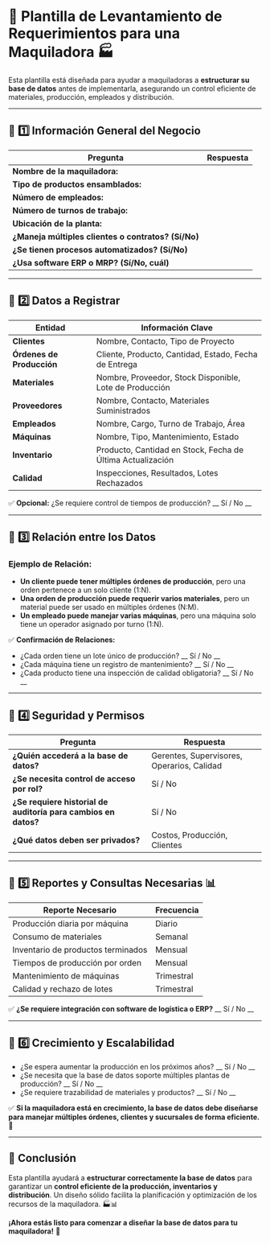 # 📌 Plantilla de Levantamiento de Requerimientos para una Maquiladora 🏭

Esta plantilla está diseñada para ayudar a maquiladoras a **estructurar su base de datos** antes de implementarla, asegurando un control eficiente de materiales, producción, empleados y distribución.

---

## 📌 1️⃣ Información General del Negocio

| Pregunta                          | Respuesta |
|----------------------------------|-----------|
| **Nombre de la maquiladora:**         |           |
| **Tipo de productos ensamblados:** |           |
| **Número de empleados:**         |           |
| **Número de turnos de trabajo:** |           |
| **Ubicación de la planta:**      |           |
| **¿Maneja múltiples clientes o contratos? (Sí/No)** |           |
| **¿Se tienen procesos automatizados? (Sí/No)** |           |
| **¿Usa software ERP o MRP? (Sí/No, cuál)** |           |

---

## 📌 2️⃣ Datos a Registrar

| Entidad           | Información Clave |
|-----------------|-----------------|
| **Clientes** | Nombre, Contacto, Tipo de Proyecto |
| **Órdenes de Producción** | Cliente, Producto, Cantidad, Estado, Fecha de Entrega |
| **Materiales** | Nombre, Proveedor, Stock Disponible, Lote de Producción |
| **Proveedores** | Nombre, Contacto, Materiales Suministrados |
| **Empleados** | Nombre, Cargo, Turno de Trabajo, Área |
| **Máquinas** | Nombre, Tipo, Mantenimiento, Estado |
| **Inventario** | Producto, Cantidad en Stock, Fecha de Última Actualización |
| **Calidad** | Inspecciones, Resultados, Lotes Rechazados |

✅ **Opcional:** ¿Se requiere control de tiempos de producción? __ Sí / No __

---

## 📌 3️⃣ Relación entre los Datos

### **Ejemplo de Relación:**
- **Un cliente puede tener múltiples órdenes de producción**, pero una orden pertenece a un solo cliente (1:N).
- **Una orden de producción puede requerir varios materiales**, pero un material puede ser usado en múltiples órdenes (N:M).
- **Un empleado puede manejar varias máquinas**, pero una máquina solo tiene un operador asignado por turno (1:N).

✅ **Confirmación de Relaciones:**
- ¿Cada orden tiene un lote único de producción? __ Sí / No __
- ¿Cada máquina tiene un registro de mantenimiento? __ Sí / No __
- ¿Cada producto tiene una inspección de calidad obligatoria? __ Sí / No __

---

## 📌 4️⃣ Seguridad y Permisos

| Pregunta                          | Respuesta |
|----------------------------------|-----------|
| **¿Quién accederá a la base de datos?** | Gerentes, Supervisores, Operarios, Calidad |
| **¿Se necesita control de acceso por rol?** | Sí / No |
| **¿Se requiere historial de auditoría para cambios en datos?** | Sí / No |
| **¿Qué datos deben ser privados?** | Costos, Producción, Clientes |

---

## 📌 5️⃣ Reportes y Consultas Necesarias 📊

| Reporte Necesario | Frecuencia |
|------------------|------------|
| Producción diaria por máquina | Diario |
| Consumo de materiales | Semanal |
| Inventario de productos terminados | Mensual |
| Tiempos de producción por orden | Mensual |
| Mantenimiento de máquinas | Trimestral |
| Calidad y rechazo de lotes | Trimestral |

✅ **¿Se requiere integración con software de logística o ERP?** __ Sí / No __

---

## 📌 6️⃣ Crecimiento y Escalabilidad

- ¿Se espera aumentar la producción en los próximos años? __ Sí / No __
- ¿Se necesita que la base de datos soporte múltiples plantas de producción? __ Sí / No __
- ¿Se requiere trazabilidad de materiales y productos? __ Sí / No __

✅ **Si la maquiladora está en crecimiento, la base de datos debe diseñarse para manejar múltiples órdenes, clientes y sucursales de forma eficiente.** 🚀

---

## 📌 Conclusión

Esta plantilla ayudará a **estructurar correctamente la base de datos** para garantizar un **control eficiente de la producción, inventarios y distribución**. Un diseño sólido facilita la planificación y optimización de los recursos de la maquiladora. 🏭📊

**¡Ahora estás listo para comenzar a diseñar la base de datos para tu maquiladora!** 🎉

